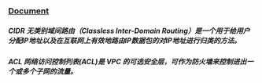 ### [Document](https://tf-eks-workshop.workshop.aws/)

##### CIDR 无类别域间路由（Classless Inter-Domain Routing）是一个用于给用户分配IP地址以及在互联网上有效地路由IP数据包的对IP地址进行归类的方法。
##### ACL 网络访问控制列表(ACL)是 VPC 的可选安全层，可作为防火墙来控制进出一个或多个子网的流量。